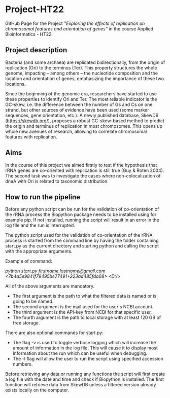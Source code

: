 # Project-HT22
GitHub Page for the Project _"Exploring the effects of replication on chromosomal features and orientation of genes"_ in the course Applied Bioinformatics - HT22

## Project description
Bacteria (and some archaea) are replicated bidirectionally, from the origin of replication (Ori) to the terminus (Ter). This property structures the whole genome, impacting – among others – the nucleotide composition and the location and orientation of genes, emphasizing the importance of these two locations.

Since the beginning of the genomic era, researchers have started to use these properties to identify Ori and Ter. The most reliable indicator is the GC-skew, i.e. the difference between the number of Gs and Cs on one strand, but other sources of evidence have been used (some marker sequences, gene orientation, etc.). A newly published database, SkewDB (https://skewdb.org/), proposes a robust GC-skew-based method to predict the origin and terminus of replication in most chromosomes. This opens up whole new avenues of research, allowing to correlate chromosomal features with replication.

## Aims
In the course of this project we aimed firstly to test if the hypothesis that rRNA genes are co-oriented with replication is still true (Guy & Roten 2004). The second task was to investigate the cases where non-colocalization of dnaA with Ori is related to taxonomic distribution.

## How to run the pipeline
Before any python script can be run for the validation of co-orientation of the rRNA process the Biopython package needs to be installed using for example pip. If not installed, running the script will result in an error in the log file and the run is interrupted. 

The python script used for the validation of co-orientation of the rRNA process is started from the command line by having the folder containing start.py as the current directory and starting python and calling the script with the appropriate arguments.  

Example of command: 

_python start.py <path to FilteredDataFile.csv> <firstname.lastname@gmail.com> <7b4a5e9841f79495be77491+223ad485fda08> <D:/>_
  
All of the above arguments are mandatory.
  
- The first argument is the path to what the filtered data is named or is going to be named.
- The second argument is the mail used for the user's NCBI account.
- The third argument is the API-key from NCBI for that specific user.
- The fourth argument is the path to local storage with at least 120 GB of free storage. 

There are also optional commands for start.py:
- The flag -v is used to toggle verbose logging which will increase the amount of information in the log file. This will cause it to display most information about the run which can be useful when debugging.
- The -l flag will allow the user to run the script using specified accession numbers. 

Before retrieving any data or running any functions the script will first create a log file with the date and time and check if Biopython is installed. The first function will retrieve data from SkewDB unless a filtered version already exists locally on the computer.

